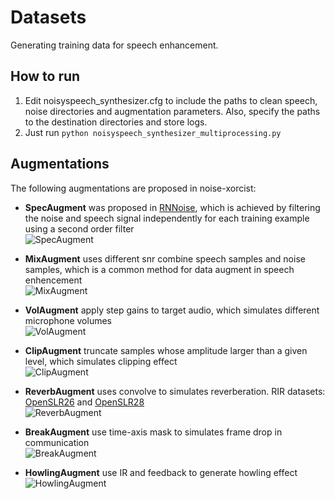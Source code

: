 # Datasets
Generating training data for speech enhancement.

## How to run
1. Edit noisyspeech_synthesizer.cfg to include the paths to clean speech, noise directories and augmentation parameters. Also, specify the paths to the destination directories and store logs.
2. Just run `python noisyspeech_synthesizer_multiprocessing.py`

## Augmentations
The following augmentations are proposed in noise-xorcist: 
+ **SpecAugment** was proposed in [RNNoise](https://github.com/xiph/rnnoisehttps://github.com/xiph/rnnoise), which is achieved by filtering the noise and speech signal independently for each training example using a second order filter  
![SpecAugment](https://github.com/Ryuk17/scse/blob/main/assets/spec_augment.png)

+ **MixAugment**
uses different snr combine speech samples and noise samples, which is a common method for data augment in speech enhencement  
![MixAugment](https://github.com/Ryuk17/scse/blob/main/assets/mix_augment.png)

+ **VolAugment**
apply step gains to target audio, which simulates different microphone volumes  
![VolAugment](https://github.com/Ryuk17/scse/blob/main/assets/vol_augment.png)

+ **ClipAugment**
truncate samples whose amplitude larger than a given level, which simulates clipping effect  
![ClipAugment](https://github.com/Ryuk17/scse/blob/main/assets/clip_augment.png)

+ **ReverbAugment**
uses convolve to simulates reverberation. RIR datasets: [OpenSLR26](http://www.openslr.org/26/) and [OpenSLR28](http://www.openslr.org/28/)  
![ReverbAugment](https://github.com/Ryuk17/scse/blob/main/assets/reverb_augment.png)


+ **BreakAugment**
use time-axis mask to simulates frame drop in communication  
![BreakAugment](https://github.com/Ryuk17/scse/blob/main/assets/break_augment.png)


+ **HowlingAugment**
use IR and feedback to generate howling effect  
![HowlingAugment](https://github.com/Ryuk17/scse/blob/main/assets/howling_augment.png)


